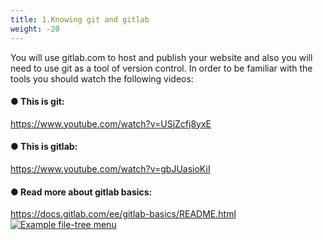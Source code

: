 ```yaml
---
title: 1.Knowing git and gitlab
weight: -20
---
```


You will use gitlab.com to host and publish your website and also you will need to use git as a
tool of version control. In order to be familiar with the tools you should watch the following
videos:


#### ● This is git:
 https://www.youtube.com/watch?v=USjZcfj8yxE
#### ● This is gitlab:
 https://www.youtube.com/watch?v=gbJUasioKiI
#### ● Read more about gitlab basics: 
 https://docs.gitlab.com/ee/gitlab-basics/README.html
[![Example file-tree menu](/media/gitlab.jpg)](/media/gitlab.jpg)